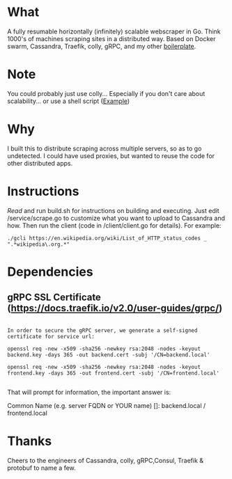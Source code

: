 # What
A fully resumable horizontally (infinitely) scalable webscraper in Go. Think 1000's of machines scraping sites in a distributed way. Based on Docker swarm, Cassandra, Traefik, colly, gRPC, and my other [boilerplate](https://github.com/dioptre/gtrpc).

# Note
You could probably just use colly... Especially if you don't care about scalability... or use a shell script ([Example](https://github.com/dioptre/scrp/blob/master/simple.sh))

# Why
I built this to distribute scraping across multiple servers, so as to go undetected. I could have used proxies, but wanted to reuse the code for other distributed apps.

# Instructions
*Read* and run build.sh for instructions on building and executing. Just edit /service/scrape.go to customize what you want to upload to Cassandra and how. Then run the client (code in /client/client.go for details). For example:
```
./gcli https://en.wikipedia.org/wiki/List_of_HTTP_status_codes _ ".*wikipedia\.org.*"
```

# Dependencies
## gRPC SSL Certificate (https://docs.traefik.io/v2.0/user-guides/grpc/)
```

In order to secure the gRPC server, we generate a self-signed certificate for service url:

openssl req -new -x509 -sha256 -newkey rsa:2048 -nodes -keyout backend.key -days 365 -out backend.cert -subj '/CN=backend.local'

openssl req -new -x509 -sha256 -newkey rsa:2048 -nodes -keyout frontend.key -days 365 -out frontend.cert -subj '/CN=frontend.local'


```

That will prompt for information, the important answer is:

Common Name (e.g. server FQDN or YOUR name) []: backend.local / frontend.local

# Thanks
Cheers to the engineers of Cassandra, colly, gRPC,Consul, Traefik & protobuf to name a few.

